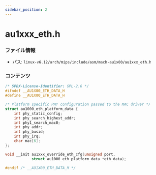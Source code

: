 ```yaml
---
sidebar_position: 2
---
```

# au1xxx_eth.h

### ファイル情報

- パス: `linux-v6.12/arch/mips/include/asm/mach-au1x00/au1xxx_eth.h`

### コンテンツ

```h
/* SPDX-License-Identifier: GPL-2.0 */
#ifndef __AU1X00_ETH_DATA_H
#define __AU1X00_ETH_DATA_H

/* Platform specific PHY configuration passed to the MAC driver */
struct au1000_eth_platform_data {
	int phy_static_config;
	int phy_search_highest_addr;
	int phy1_search_mac0;
	int phy_addr;
	int phy_busid;
	int phy_irq;
	char mac[6];
};

void __init au1xxx_override_eth_cfg(unsigned port,
			struct au1000_eth_platform_data *eth_data);

#endif /* __AU1X00_ETH_DATA_H */

```

